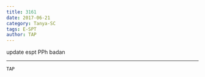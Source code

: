 ```yaml
---
title: 3161
date: 2017-06-21
category: Tanya-SC
tags: E-SPT
author: TAP
---
```


update espt PPh badan

---



`TAP`
